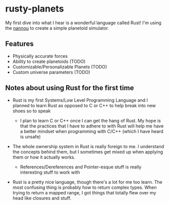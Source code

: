 # rusty-planets

My first dive into what I hear is a wonderful language called Rust! I'm using the
[nannou](https://nannou.cc/) to create a simple planetoid simulator.

## Features

- Physically accurate forces
- Ability to create planetoids (TODO)
- Customizable/Personalizable Planets (TODO)
- Custom universe parameters (TODO)

## Notes about using Rust for the first time

- Rust is my first Systems/Low Level Programming Language and I planned to
    learn Rust as opposed to C or C++ to help break into new shoes so to speak

    - I plan to learn C or C++ once I can get the hang of Rust. My hope is that
        the practices that I have to adhere to with Rust will help me have a better
        mindset when programming with C/C++ (which I have heard is unsafe)

- The whole ownership system in Rust is really foreign to me. I understand the
    concepts behind them, but I sometimes get mixed up when applying them or how
    it actually works.

    - References/Dereferences and Pointer-esque stuff is really interesting
        stuff to work with

- Rust is a pretty nice language, though there's a lot for me too learn. The
    most confusing thing is probably how to return complex types. When trying
    to return a mapped range, I got things that totally flew over my head like
    closures and stuff.
